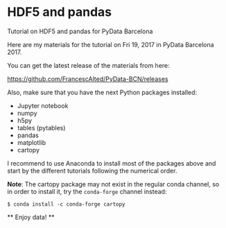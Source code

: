 # HDF5 and pandas
Tutorial on HDF5 and pandas for PyData Barcelona

Here are my materials for the tutorial on Fri 19, 2017 in PyData Barcelona 2017.

You can get the latest release of the materials from here:

https://github.com/FrancescAlted/PyData-BCN/releases

Also, make sure that you have the next Python packages installed:

* Jupyter notebook
* numpy
* h5py
* tables (pytables)
* pandas
* matplotlib
* cartopy

I recommend to use Anaconda to install most of the packages above
and start by the different tutorials following the numerical order.

**Note**: The cartopy package may not exist in the regular conda channel, so
in order to install it, try the `conda-forge` channel instead:

```
$ conda install -c conda-forge cartopy
```

** Enjoy data! **
